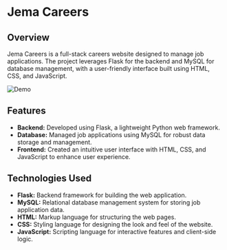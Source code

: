 # Jema Careers

## Overview
Jema Careers is a full-stack careers website designed to manage job applications. The project leverages Flask for the backend and MySQL for database management, with a user-friendly interface built using HTML, CSS, and JavaScript.

![Demo](https://github.com/Jemajr/jema-careers-website/blob/main/images/demo.gif "Demo")

## Features
- **Backend:** Developed using Flask, a lightweight Python web framework.
- **Database:** Managed job applications using MySQL for robust data storage and management.
- **Frontend:** Created an intuitive user interface with HTML, CSS, and JavaScript to enhance user experience.

## Technologies Used
- **Flask:** Backend framework for building the web application.
- **MySQL:** Relational database management system for storing job application data.
- **HTML:** Markup language for structuring the web pages.
- **CSS:** Styling language for designing the look and feel of the website.
- **JavaScript:** Scripting language for interactive features and client-side logic.
